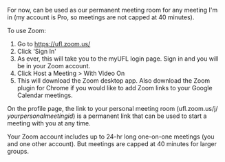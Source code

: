 For now, can be used as our permanent meeting room for any meeting I'm in (my account is Pro, so meetings are not capped at 40 minutes).

To use Zoom: 
1. Go to https://ufl.zoom.us/
2. Click 'Sign In'
3. As ever, this will take you to the myUFL login page. Sign in and you will be in your Zoom account.
4. Click Host a Meeting > With Video On
5. This will download the Zoom desktop app. Also download the Zoom plugin for Chrome if you would like to add Zoom links to your Google Calendar meetings.

On the profile page, the link to your personal meeting room (ufl.zoom.us/j/ _yourpersonalmeetingid_) is a permanent link that can be used to start a meeting with you at any time.

Your Zoom account includes up to 24-hr long one-on-one meetings (you and one other account). But meetings are capped at 40 minutes for larger groups.